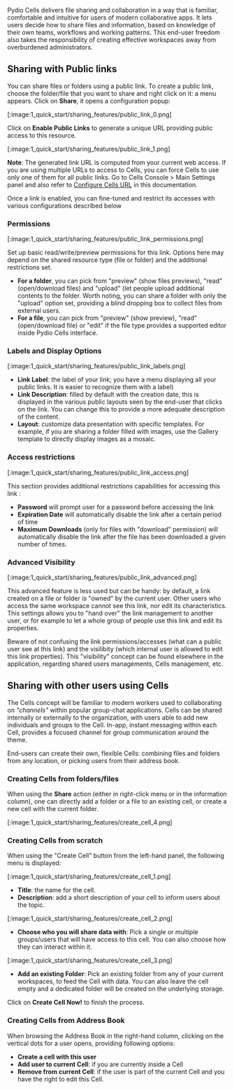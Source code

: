 Pydio Cells delivers file sharing and collaboration in a way that is familiar, comfortable and intuitive for users of modern collaborative apps. It lets users decide how to share files and information, based on knowledge of their own teams, workflows and working patterns. This end-user freedom also takes the responsibility of creating effective workspaces away from overburdened administrators.

## Sharing with Public links

You can share files or folders using a public link. To create a public link, choose the folder/file that you want to share and right click on it: a menu appears. Click on **Share**, it opens a configuration popup:

[:image:1_quick_start/sharing_features/public_link_0.png]

Click on **Enable Public Links** to generate a unique URL providing public access to this resource.

[:image:1_quick_start/sharing_features/public_link_1.png]

**Note**: The generated link URL is computed from your current web access. If you are using multiple URLs to access to Cells, you can force Cells to use only one of them for all public links. Go to Cells Console > Main Settings panel and also refer to [Configure Cells URL](./configure-cells-urls) in this documentation.

Once a link is enabled, you can fine-tuned and restrict its accesses with various configurations described below

### Permissions

[:image:1_quick_start/sharing_features/public_link_permissions.png]

Set up basic read/write/preview permissions for this link. Options here may depend on the shared resource type (file or folder) and the additional restrictions set. 

- **For a folder**, you can pick from "preview" (show files previews), "read" (open/download files) and "upload" (let people upload additional contents to the folder. Worth noting, you can share a folder with only the "upload" option set, providing a blind dropping box to collect files from external users.
- **For a file**, you can pick from "preview" (show preview), "read" (open/download file) or "edit" if the file type provides a supported editor inside Pydio Cells interface.

### Labels and Display Options

[:image:1_quick_start/sharing_features/public_link_labels.png]

- **Link Label**: the label of your link; you have a menu displaying all your public links. It is easier to recognize them with a label)
- **Link Description**: filled by default with the creation date, this is displayed in the various public layouts seen by the end-user that clicks on the link. You can change this to provide a more adequate description of the content.
- **Layout**: customize data presentation with specific templates. For example, if you are sharing a folder filled with images, use the Gallery template to directly display images as a mosaic. 

### Access restrictions

[:image:1_quick_start/sharing_features/public_link_access.png]

This section provides additional restrictions capabilities for accessing this link : 

- **Password** will prompt user for a password before accessing the link
- **Expiration Date** will automatically disable the link after a certain period of time
- **Maximum Downloads** (only for files with "download" permission) will automatically disable the link after the file has been downloaded a given number of times.

### Advanced Visibility

[:image:1_quick_start/sharing_features/public_link_advanced.png]

This advanced feature is less used but can be handy: by default, a link created on a file or folder is "owned" by the current user. Other users who access the same workspace cannot see this link, nor edit its characteristics. This settings allows you to "hand over" the link management to another user, or for example to let a whole group of people use this link and edit its properties. 

Beware of not confusing the link permissions/accesses (what can a public user see at this link) and the visilibity (which internal user is allowed to edit this link properties). This "visibility" concept can be found elsewhere in the application, regarding shared users managements, Cells management, etc.
 
## Sharing with other users using Cells

The Cells concept will be familiar to modern workers used to collaborating on _"channels"_ within popular group-chat applications. Cells can be shared internally or externally to the organization, with users able to add new individuals and groups to the Cell. In-app, instant messaging within each Cell, provides a focused channel for group communication around the theme.

End-users can create their own, flexible Cells: combining files and folders from any location, or picking users from their address book.

### Creating Cells from folders/files

When using the **Share** action (either in right-click menu or in the information column), one can directly add a folder or a file to an existing cell, or create a new cell with the current folder.

[:image:1_quick_start/sharing_features/create_cell_4.png]

### Creating Cells from scratch

When using the "Create Cell" button from the left-hand panel, the following menu is displayed:

[:image:1_quick_start/sharing_features/create_cell_1.png]

- **Title**: the name for the cell.
- **Description**: add a short description of your cell to inform users about the topic.

[:image:1_quick_start/sharing_features/create_cell_2.png]

- **Choose who you will share data with**: Pick a single or multiple groups/users that will have access to this cell. You can also choose how they can interact within it.

[:image:1_quick_start/sharing_features/create_cell_3.png]

- **Add an existing Folder**: Pick an existing folder from any of your current workspaces, to feed the Cell with data. You can also leave the cell empty and a dedicated folder will be created on the underlying storage.

Click on **Create Cell Now!** to finish the process.

### Creating Cells from Address Book

When browsing the Address Book in the right-hand column, clicking on the vertical dots for a user opens, providing following options:

- **Create a cell with this user**
- **Add user to current Cell**: if you are currently inside a Cell
- **Remove from current Cell**: if the user is part of the current Cell and you have the right to edit this Cell.
